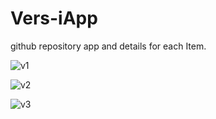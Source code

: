 # Vers-iApp
github repository app and details for each Item.

![v1](https://user-images.githubusercontent.com/58918708/80700919-d2122a00-8ade-11ea-90b6-49f9f2d6ab8a.PNG)

![v2](https://user-images.githubusercontent.com/58918708/80700924-d2aac080-8ade-11ea-9b7e-5df1945a14e0.PNG)

![v3](https://user-images.githubusercontent.com/58918708/80700925-d3435700-8ade-11ea-90bd-3475b737dca1.PNG)
